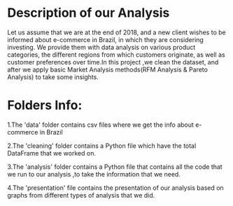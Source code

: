 # Description of our Analysis
Let us assume that we are at the end of 2018, and a new client wishes to be informed about e-commerce in Brazil, in which they are considering investing. We provide them with data analysis on various product categories, the different regions from which customers originate, as well as customer preferences over time.In this project ,we clean the dataset, and after we apply basic Market Analysis methods(RFM Analysis & Pareto Analysis) to take some insights.

# Folders Info:
1.The 'data' folder contains csv files where we get the info about e-commerce in Brazil

2.The 'cleaning' folder contains a Python file which have the total DataFrame that we worked on.

3.The 'analysis' folder contains a Python file that contains all the code that we run to our analysis ,to take the information that we need.

4.The 'presentation' file contains the presentation of our analysis based on graphs from different types of analysis that we did.
